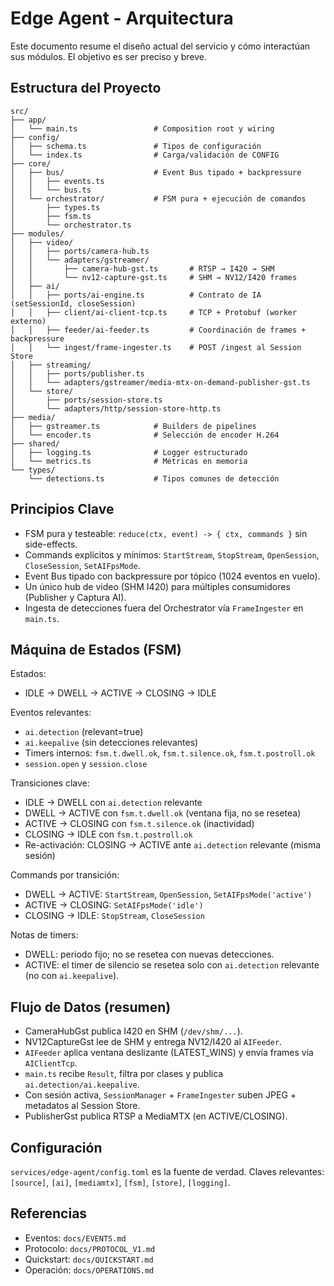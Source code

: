 # Edge Agent - Arquitectura

Este documento resume el diseño actual del servicio y cómo interactúan sus módulos. El objetivo es ser preciso y breve.

## Estructura del Proyecto

```
src/
├── app/
│   └── main.ts                 # Composition root y wiring
├── config/
│   ├── schema.ts               # Tipos de configuración
│   └── index.ts                # Carga/validación de CONFIG
├── core/
│   ├── bus/                    # Event Bus tipado + backpressure
│   │   ├── events.ts
│   │   └── bus.ts
│   └── orchestrator/           # FSM pura + ejecución de comandos
│       ├── types.ts
│       ├── fsm.ts
│       └── orchestrator.ts
├── modules/
│   ├── video/
│   │   ├── ports/camera-hub.ts
│   │   └── adapters/gstreamer/
│   │       ├── camera-hub-gst.ts       # RTSP → I420 → SHM
│   │       └── nv12-capture-gst.ts     # SHM → NV12/I420 frames
│   ├── ai/
│   │   ├── ports/ai-engine.ts          # Contrato de IA (setSessionId, closeSession)
│   │   ├── client/ai-client-tcp.ts     # TCP + Protobuf (worker externo)
│   │   ├── feeder/ai-feeder.ts         # Coordinación de frames + backpressure
│   │   └── ingest/frame-ingester.ts    # POST /ingest al Session Store
│   ├── streaming/
│   │   ├── ports/publisher.ts
│   │   └── adapters/gstreamer/media-mtx-on-demand-publisher-gst.ts
│   └── store/
│       ├── ports/session-store.ts
│       └── adapters/http/session-store-http.ts
├── media/
│   ├── gstreamer.ts            # Builders de pipelines
│   └── encoder.ts              # Selección de encoder H.264
├── shared/
│   ├── logging.ts              # Logger estructurado
│   └── metrics.ts              # Métricas en memoria
└── types/
    └── detections.ts           # Tipos comunes de detección
```

## Principios Clave

- FSM pura y testeable: `reduce(ctx, event) -> { ctx, commands }` sin side-effects.
- Commands explícitos y mínimos: `StartStream`, `StopStream`, `OpenSession`, `CloseSession`, `SetAIFpsMode`.
- Event Bus tipado con backpressure por tópico (1024 eventos en vuelo).
- Un único hub de video (SHM I420) para múltiples consumidores (Publisher y Captura AI).
- Ingesta de detecciones fuera del Orchestrator vía `FrameIngester` en `main.ts`.

## Máquina de Estados (FSM)

Estados:

- IDLE → DWELL → ACTIVE → CLOSING → IDLE

Eventos relevantes:

- `ai.detection` (relevant=true)
- `ai.keepalive` (sin detecciones relevantes)
- Timers internos: `fsm.t.dwell.ok`, `fsm.t.silence.ok`, `fsm.t.postroll.ok`
- `session.open` y `session.close`

Transiciones clave:

- IDLE → DWELL con `ai.detection` relevante
- DWELL → ACTIVE con `fsm.t.dwell.ok` (ventana fija, no se resetea)
- ACTIVE → CLOSING con `fsm.t.silence.ok` (inactividad)
- CLOSING → IDLE con `fsm.t.postroll.ok`
- Re-activación: CLOSING → ACTIVE ante `ai.detection` relevante (misma sesión)

Commands por transición:

- DWELL → ACTIVE: `StartStream`, `OpenSession`, `SetAIFpsMode('active')`
- ACTIVE → CLOSING: `SetAIFpsMode('idle')`
- CLOSING → IDLE: `StopStream`, `CloseSession`

Notas de timers:

- DWELL: periodo fijo; no se resetea con nuevas detecciones.
- ACTIVE: el timer de silencio se resetea solo con `ai.detection` relevante (no con `ai.keepalive`).

## Flujo de Datos (resumen)

- CameraHubGst publica I420 en SHM (`/dev/shm/...`).
- NV12CaptureGst lee de SHM y entrega NV12/I420 al `AIFeeder`.
- `AIFeeder` aplica ventana deslizante (LATEST_WINS) y envía frames vía `AIClientTcp`.
- `main.ts` recibe `Result`, filtra por clases y publica `ai.detection/ai.keepalive`.
- Con sesión activa, `SessionManager` + `FrameIngester` suben JPEG + metadatos al Session Store.
- PublisherGst publica RTSP a MediaMTX (en ACTIVE/CLOSING).

## Configuración
`services/edge-agent/config.toml` es la fuente de verdad. Claves relevantes: `[source]`, `[ai]`, `[mediamtx]`, `[fsm]`, `[store]`, `[logging]`.

## Referencias
- Eventos: `docs/EVENTS.md`
- Protocolo: `docs/PROTOCOL_V1.md`
- Quickstart: `docs/QUICKSTART.md`
- Operación: `docs/OPERATIONS.md`
